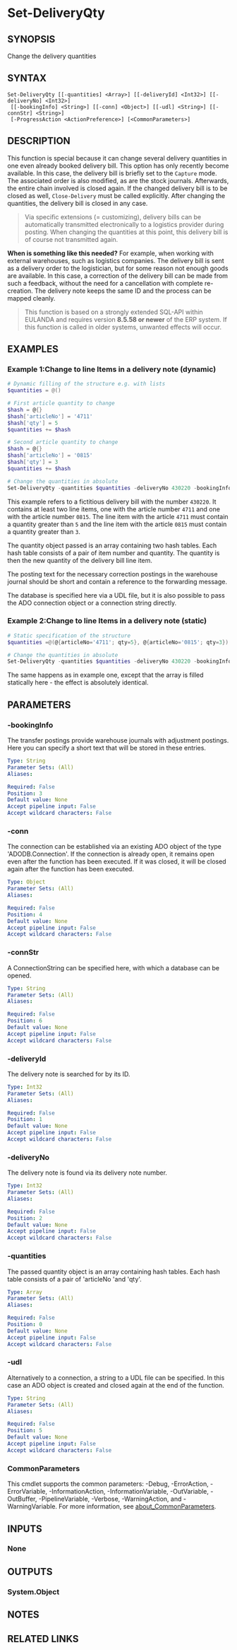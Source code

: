 ﻿---
external help file: EulandaConnect-help.xml
Module Name: EulandaConnect
online version: https://github.com/Eulanda/EulandaConnect/blob/master/docs/Set-DeliveryQty.md
schema: 2.0.0
lastMod: 2024-03-19T06:27:25
---

# Set-DeliveryQty

## SYNOPSIS
Change the delivery quantities

## SYNTAX

```
Set-DeliveryQty [[-quantities] <Array>] [[-deliveryId] <Int32>] [[-deliveryNo] <Int32>]
 [[-bookingInfo] <String>] [[-conn] <Object>] [[-udl] <String>] [[-connStr] <String>]
 [-ProgressAction <ActionPreference>] [<CommonParameters>]
```

## DESCRIPTION
This function is special because it can change several delivery quantities in one even already booked delivery bill. This option has only recently become available. In this case, the delivery bill is briefly set to the `Capture` mode. The associated order is also modified, as are the stock journals. Afterwards, the entire chain involved is closed again. If the changed delivery bill is to be closed as well, `Close-Delivery` must be called explicitly. After changing the quantities, the delivery bill is closed in any case.

> Via specific extensions (= customizing), delivery bills can be automatically transmitted electronically to a logistics provider during posting. When changing the quantities at this point, this delivery bill is of course not transmitted again.

**When is something like this needed?** 
For example, when working with external warehouses, such as logistics companies. The delivery bill is sent as a delivery order to the logistician, but for some reason not enough goods are available. In this case, a correction of the delivery bill can be made from such a feedback, without the need for a cancellation with complete re-creation. The delivery note keeps the same ID and the process can be mapped cleanly.

> This function is based on a strongly extended SQL-API within EULANDA and requires version **8.5.58 or newer** of the ERP system.  If this function is called in older systems, unwanted effects will occur.

## EXAMPLES

### Example 1:Change to line Items in a delivery note (dynamic)
```powershell
# Dynamic filling of the structure e.g. with lists
$quantities = @()

# First article quantity to change
$hash = @{}
$hash['articleNo'] = '4711'
$hash['qty'] = 5
$quantities += $hash

# Second article quantity to change
$hash = @{}
$hash['articleNo'] = '0815'
$hash['qty'] = 3
$quantities += $hash

# Change the quantities in absolute
Set-DeliveryQty -quantities $quantities -deliveryNo 430220 -bookingInfo "CONFIRM 1Z5468131" -udl "C:\temp\Eulanda_1 JohnDoe.udl"
```

This example refers to a fictitious delivery bill with the number `430220`. It contains at least two line items, one with the article number `4711` and one with the article number `0815`. The line item with the article `4711` must contain a quantity greater than `5` and the line item with the article `0815` must contain a quantity greater than `3`.

The quantity object passed is an array containing two hash tables. Each hash table consists of a pair of item number and quantity. The quantity is then the new quantity of the delivery bill line item.

The posting text for the necessary correction postings in the warehouse journal should be short and contain a reference to the forwarding message.

The database is specified here via a UDL file, but it is also possible to pass the ADO connection object or a connection string directly.

### Example 2:Change to line Items in a delivery note (static)

```powershell
# Static specification of the structure
$quantities =@(@{articleNo='4711'; qty=5}, @{articleNo='0815'; qty=3})

# Change the quantities in absolute
Set-DeliveryQty -quantities $quantities -deliveryNo 430220 -bookingInfo "CONFIRM 1Z5468131" -udl "C:\temp\Eulanda_1 JohnDoe.udl"
```

The same happens as in example one, except that the array is filled statically here - the effect is absolutely identical.

## PARAMETERS

### -bookingInfo
The transfer postings provide warehouse journals with adjustment postings. Here you can specify a short text that will be stored in these entries.

```yaml
Type: String
Parameter Sets: (All)
Aliases:

Required: False
Position: 3
Default value: None
Accept pipeline input: False
Accept wildcard characters: False
```

### -conn
The connection can be established via an existing ADO object of the type 'ADODB.Connection'. If the connection is already open, it remains open even after the function has been executed. If it was closed, it will be closed again after the function has been executed.

```yaml
Type: Object
Parameter Sets: (All)
Aliases:

Required: False
Position: 4
Default value: None
Accept pipeline input: False
Accept wildcard characters: False
```

### -connStr
A ConnectionString can be specified here, with which a database can be opened.

```yaml
Type: String
Parameter Sets: (All)
Aliases:

Required: False
Position: 6
Default value: None
Accept pipeline input: False
Accept wildcard characters: False
```

### -deliveryId
The delivery note is searched for by its ID.

```yaml
Type: Int32
Parameter Sets: (All)
Aliases:

Required: False
Position: 1
Default value: None
Accept pipeline input: False
Accept wildcard characters: False
```

### -deliveryNo
The delivery note is found via its delivery note number.

```yaml
Type: Int32
Parameter Sets: (All)
Aliases:

Required: False
Position: 2
Default value: None
Accept pipeline input: False
Accept wildcard characters: False
```

### -quantities
The passed quantity object is an array containing hash tables. Each hash table consists of a pair of 'articleNo 'and 'qty'.

```yaml
Type: Array
Parameter Sets: (All)
Aliases:

Required: False
Position: 0
Default value: None
Accept pipeline input: False
Accept wildcard characters: False
```

### -udl
Alternatively to a connection, a string to a UDL file can be specified. In this case an ADO object is created and closed again at the end of the function.

```yaml
Type: String
Parameter Sets: (All)
Aliases:

Required: False
Position: 5
Default value: None
Accept pipeline input: False
Accept wildcard characters: False
```


### CommonParameters
This cmdlet supports the common parameters: -Debug, -ErrorAction, -ErrorVariable, -InformationAction, -InformationVariable, -OutVariable, -OutBuffer, -PipelineVariable, -Verbose, -WarningAction, and -WarningVariable. For more information, see [about_CommonParameters](http://go.microsoft.com/fwlink/?LinkID=113216).

## INPUTS

### None

## OUTPUTS

### System.Object
## NOTES

## RELATED LINKS


